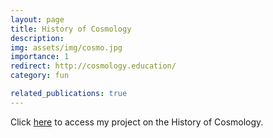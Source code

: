 ```yaml
---
layout: page
title: History of Cosmology
description: 
img: assets/img/cosmo.jpg
importance: 1
redirect: http://cosmology.education/
category: fun

related_publications: true
---
```


Click <a href="http://cosmology.education/">here</a> to access my project on the History of Cosmology.


